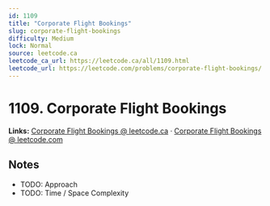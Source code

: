 ```yaml
--- 
id: 1109
title: "Corporate Flight Bookings"
slug: corporate-flight-bookings
difficulty: Medium
lock: Normal
source: leetcode.ca
leetcode_ca_url: https://leetcode.ca/all/1109.html
leetcode_url: https://leetcode.com/problems/corporate-flight-bookings/
---
```


# 1109. Corporate Flight Bookings

**Links:** [Corporate Flight Bookings @ leetcode.ca](https://leetcode.ca/all/1109.html) · [Corporate Flight Bookings @ leetcode.com](https://leetcode.com/problems/corporate-flight-bookings/)

## Notes
- TODO: Approach
- TODO: Time / Space Complexity
